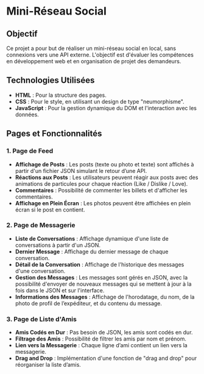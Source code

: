 # Mini-Réseau Social

## Objectif
Ce projet a pour but de réaliser un mini-réseau social en local, sans connexions vers une API externe. L'objectif est d'évaluer les compétences en développement web et en organisation de projet des demandeurs.

## Technologies Utilisées
- **HTML** : Pour la structure des pages.
- **CSS** : Pour le style, en utilisant un design de type "neumorphisme".
- **JavaScript** : Pour la gestion dynamique du DOM et l'interaction avec les données.

## Pages et Fonctionnalités

### 1. Page de Feed
- **Affichage de Posts** : Les posts (texte ou photo et texte) sont affichés à partir d'un fichier JSON simulant le retour d’une API.
- **Réactions aux Posts** : Les utilisateurs peuvent réagir aux posts avec des animations de particules pour chaque réaction (Like / Dislike / Love).
- **Commentaires** : Possibilité de commenter les billets et d'afficher les commentaires.
- **Affichage en Plein Écran** : Les photos peuvent être affichées en plein écran si le post en contient.

### 2. Page de Messagerie
- **Liste de Conversations** : Affichage dynamique d'une liste de conversations à partir d'un JSON.
- **Dernier Message** : Affichage du dernier message de chaque conversation.
- **Détail de la Conversation** : Affichage de l'historique des messages d'une conversation.
- **Gestion des Messages** : Les messages sont gérés en JSON, avec la possibilité d'envoyer de nouveaux messages qui se mettent à jour à la fois dans le JSON et sur l'interface.
- **Informations des Messages** : Affichage de l'horodatage, du nom, de la photo de profil de l’expéditeur, et du contenu du message.

### 3. Page de Liste d'Amis
- **Amis Codés en Dur** : Pas besoin de JSON, les amis sont codés en dur.
- **Filtrage des Amis** : Possibilité de filtrer les amis par nom et prénom.
- **Lien vers la Messagerie** : Chaque ligne d’ami contient un lien vers la messagerie.
- **Drag and Drop** : Implémentation d'une fonction de "drag and drop" pour réorganiser la liste d’amis.



